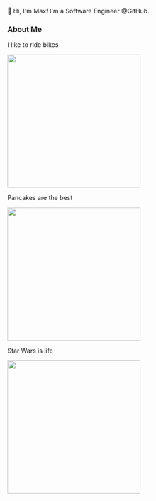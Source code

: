 👋 Hi, I'm Max! I'm a Software Engineer @GitHub.

### About Me

I like to ride bikes

<img src="https://media.giphy.com/media/RhSiIe2u05WOn0obtb/giphy.gif" width="300" />

Pancakes are the best

<img src="https://media.giphy.com/media/fbsMixt3BQBKU/giphy.gif" width="300" />

Star Wars is life

<img src="https://media.giphy.com/media/3ohjV4HLvvA2qQfVgQ/giphy.gif" width="300" />
